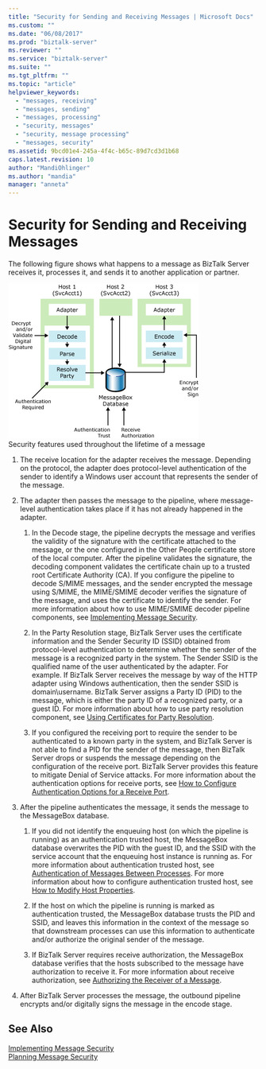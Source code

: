```yaml
---
title: "Security for Sending and Receiving Messages | Microsoft Docs"
ms.custom: ""
ms.date: "06/08/2017"
ms.prod: "biztalk-server"
ms.reviewer: ""
ms.service: "biztalk-server"
ms.suite: ""
ms.tgt_pltfrm: ""
ms.topic: "article"
helpviewer_keywords: 
  - "messages, receiving"
  - "messages, sending"
  - "messages, processing"
  - "security, messages"
  - "security, message processing"
  - "messages, security"
ms.assetid: 9bcd01e4-245a-4f4c-b65c-89d7cd3d1b68
caps.latest.revision: 10
author: "MandiOhlinger"
ms.author: "mandia"
manager: "anneta"
---
```

# Security for Sending and Receiving Messages
The following figure shows what happens to a message as BizTalk Server receives it, processes it, and sends it to another application or partner.  
  
 ![Security features for secure messages](../core/media/ebiz-plan-secoverview.gif "ebiz_plan_secoverview")  
Security features used throughout the lifetime of a message  
  
1.  The receive location for the adapter receives the message. Depending on the protocol, the adapter does protocol-level authentication of the sender to identify a Windows user account that represents the sender of the message.  
  
2.  The adapter then passes the message to the pipeline, where message-level authentication takes place if it has not already happened in the adapter.  
  
    1.  In the Decode stage, the pipeline decrypts the message and verifies the validity of the signature with the certificate attached to the message, or the one configured in the Other People certificate store of the local computer. After the pipeline validates the signature, the decoding component validates the certificate chain up to a trusted root Certificate Authority (CA). If you configure the pipeline to decode S/MIME messages, and the sender encrypted the message using S/MIME, the MIME/SMIME decoder verifies the signature of the message, and uses the certificate to identify the sender. For more information about how to use MIME/SMIME decoder pipeline components, see [Implementing Message Security](../core/implementing-message-security.md).  
  
    2.  In the Party Resolution stage, BizTalk Server uses the certificate information and the Sender Security ID (SSID) obtained from protocol-level authentication to determine whether the sender of the message is a recognized party in the system. The Sender SSID is the qualified name of the user authenticated by the adapter. For example. If BizTalk Server receives the message by way of the HTTP adapter using Windows authentication, then the sender SSID is domain\username. BizTalk Server assigns a Party ID (PID) to the message, which is either the party ID of a recognized party, or a guest ID. For more information about how to use party resolution component, see [Using Certificates for Party Resolution](../core/using-certificates-for-party-resolution.md).  
  
    3.  If you configured the receiving port to require the sender to be authenticated to a known party in the system, and BizTalk Server is not able to find a PID for the sender of the message, then BizTalk Server drops or suspends the message depending on the configuration of the receive port. BizTalk Server provides this feature to mitigate Denial of Service attacks. For more information about the authentication options for receive ports, see [How to Configure Authentication Options for a Receive Port](../core/how-to-configure-authentication-options-for-a-receive-port.md).  
  
3.  After the pipeline authenticates the message, it sends the message to the MessageBox database.  
  
    1.  If you did not identify the enqueuing host (on which the pipeline is running) as an authentication trusted host, the MessageBox database overwrites the PID with the guest ID, and the SSID with the service account that the enqueuing host instance is running as. For more information about authentication trusted host, see [Authentication of Messages Between Processes](../core/authentication-of-messages-between-processes.md). For more information about how to configure authentication trusted host, see [How to Modify Host Properties](../core/how-to-modify-host-properties.md).  
  
    2.  If the host on which the pipeline is running is marked as authentication trusted, the MessageBox database trusts the PID and SSID, and leaves this information in the context of the message so that downstream processes can use this information to authenticate and/or authorize the original sender of the message.  
  
    3.  If BizTalk Server requires receive authorization, the MessageBox database verifies that the hosts subscribed to the message have authorization to receive it. For more information about receive authorization, see [Authorizing the Receiver of a Message](../core/authorizing-the-receiver-of-a-message.md).  
  
4.  After BizTalk Server processes the message, the outbound pipeline encrypts and/or digitally signs the message in the encode stage.  
  
## See Also  
 [Implementing Message Security](../core/implementing-message-security.md)   
 [Planning Message Security](../core/planning-message-security.md)